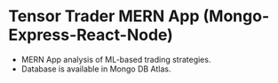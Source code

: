 # Tensor Trader MERN App (Mongo-Express-React-Node)

- MERN App analysis of ML-based trading strategies.  
- Database is available in Mongo DB Atlas. 
 
